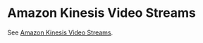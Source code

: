 # Amazon Kinesis Video Streams

See [Amazon Kinesis Video Streams](../../media/kinesis-video-stream.md).
